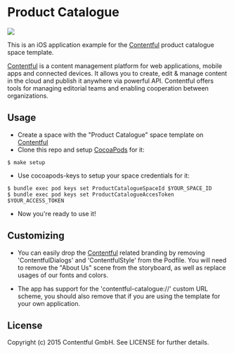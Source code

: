 # Product Catalogue

[![](https://assets.contentful.com/7clmb9ye18e7/9prTbbpxsWgQ0K6qAEyY6/cd3d2a09a6110ce61d06cea59d4cf62a/download-store.svg)](https://itunes.apple.com/app/id963680410)

This is an iOS application example for the [Contentful][1] product
catalogue space template.

[Contentful][1] is a content management platform for web applications, mobile apps and connected devices. It allows you to create, edit & manage content in the cloud and publish it anywhere via powerful API. Contentful offers tools for managing editorial teams and enabling cooperation between organizations.

## Usage

- Create a space with the "Product Catalogue" space template on [Contentful][1]
- Clone this repo and setup [CocoaPods][2] for it:

```
$ make setup
```

- Use cocoapods-keys to setup your space credentials for it:

```
$ bundle exec pod keys set ProductCatalogueSpaceId $YOUR_SPACE_ID
$ bundle exec pod keys set ProductCatalogueAccesToken $YOUR_ACCESS_TOKEN
```

- Now you're ready to use it!

## Customizing

- You can easily drop the [Contentful][1] related branding by removing 'ContentfulDialogs' and 'ContentfulStyle' from the Podfile. You will need to remove the "About Us" scene from the storyboard, as well as replace usages of our fonts and colors.

- The app has support for the 'contentful-catalogue://' custom URL scheme, you should also remove that if you are using the template for your own application.

## License

Copyright (c) 2015 Contentful GmbH. See LICENSE for further details.


[1]: https://www.contentful.com
[2]: http://cocoapods.org
